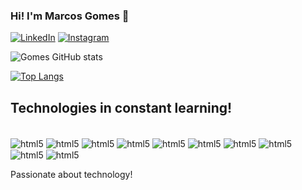 ### Hi! I'm Marcos Gomes 👋

[![LinkedIn](https://img.shields.io/badge/LinkedIn-0077B5?style=for-the-badge&logo=linkedin&logoColor=white)](https://www.linkedin.com/in/marcos-gomes-4414b3233/)
[![Instagram](https://img.shields.io/badge/Instagram-E4405F?style=for-the-badge&logo=instagram&logoColor=white)](https://www.instagram.com/markkin_sg/)

![Gomes GitHub stats](https://github-readme-stats.vercel.app/api?username=marcosgomesdev&show_icons=true&theme=radical)

[![Top Langs](https://github-readme-stats.vercel.app/api/top-langs/?username=marcosgomesdev)](https://github.com/marcosgomesdev/github-readme-stats)

## Technologies in constant learning!

<div style="display: inline_block"><br/>
    <img align="center" alt="html5" src="https://img.shields.io/badge/TypeScript-007ACC?style=for-the-badge&logo=typescript&logoColor=white" />
    <img align="center" alt="html5" src="https://img.shields.io/badge/React_Native-20232A?style=for-the-badge&logo=react&logoColor=61DAFB" />
    <img align="center" alt="html5" src="https://img.shields.io/badge/styled--components-DB7093?style=for-the-badge&logo=styled-components&logoColor=white" />
    <img align="center" alt="html5" src="https://img.shields.io/badge/Node.js-43853D?style=for-the-badge&logo=node.js&logoColor=white" />
    <img align="center" alt="html5" src="https://img.shields.io/badge/JavaScript-323330?style=for-the-badge&logo=javascript&logoColor=F7DF1E" />
    <img align="center" alt="html5" src="https://img.shields.io/badge/MongoDB-4EA94B?style=for-the-badge&logo=mongodb&logoColor=white" />
    <img align="center" alt="html5" src="https://img.shields.io/badge/React-20232A?style=for-the-badge&logo=react&logoColor=61DAFB" />
    <img align="center" alt="html5" src="https://img.shields.io/badge/Ruby-CC342D?style=for-the-badge&logo=ruby&logoColor=white" />
    <img align="center" alt="html5" src="https://img.shields.io/badge/Redux-593D88?style=for-the-badge&logo=redux&logoColor=white" />
    <img align="center" alt="html5" src="https://img.shields.io/badge/SQLite-07405E?style=for-the-badge&logo=sqlite&logoColor=white" />
</div>

Passionate about technology!

